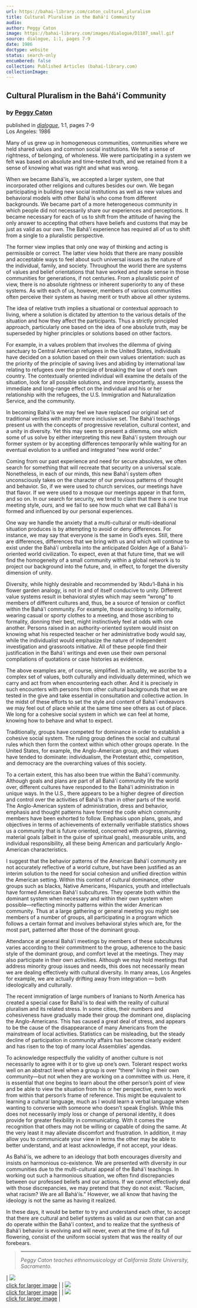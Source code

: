 ```yaml
---
url: https://bahai-library.com/caton_cultural_pluralism
title: Cultural Pluralism in the Bahá'í Community
audio: 
author: Peggy Caton
image: https://bahai-library.com/images/dialogue/D1107_small.gif
source: dialogue, 1:1, pages 7-9
date: 1986
doctype: website
status: search-only
encumbered: false
collection: Published Articles (bahai-library.com)
collectionImage: 
---
```



## Cultural Pluralism in the Bahá'í Community

### by [Peggy Caton](https://bahai-library.com/author/Peggy+Caton)

published in [_dialogue_](https://bahai-library.com/series/dialogue), 1:1, pages 7-9  
Los Angeles: 1986


Many of us grew up in homogeneous communities, communities where we held shared values and common social institutions. We felt a sense of rightness, of belonging, of wholeness. We were participating in a system we felt was based on absolute and time-tested truth, and we retained from it a sense of knowing what was right and what was wrong.

When we became Bahá'ís, we accepted a larger system, one that incorporated other religions and cultures besides our own. We began participating in building new social institutions as well as new values and behavioral models with other Bahá'ís who come from different backgrounds. We became part of a more heterogeneous community in which people did not necessarily share our experiences and perceptions. It became necessary for each of us to shift from the attitude of having the only answer to accepting that others have beliefs and customs that may be just as valid as our own. The Bahá'í experience has required all of us to shift from a single to a pluralistic perspective.

The former view implies that only one way of thinking and acting is permissible or correct. The latter view holds that there are many possible and acceptable ways to feel about such universal issues as the nature of the individual, family, and society. Throughout the world there are systems of values and belief orientations that have worked and made sense in those communities for generations, if not centuries. From a pluralistic point of view, there is no absolute rightness or inherent superiority to any of these systems. As with each of us, however, members of various communities often perceive their system as having merit or truth above all other systems.

The idea of relative truth implies a situational or contextual approach to living, where a solution is dictated by attention to the various details of the situation and how they affect the participants. Thus a strictly principled approach, particularly one based on the idea of one absolute truth, may be superseded by higher principles or solutions based on other factors.

For example, in a values problem that involves the dilemma of giving sanctuary to Central American refugees in the United States, individuals have decided on a solution based on their own values orientation: such as the priority of the principle of saving lives and abiding by international law relating to refugees over the principle of breaking the law of one’s own country. The contextually oriented individual will examine the details of the situation, look for all possible solutions, and more importantly, assess the immediate and long-range effect on the individual and his or her relationship with the refugees, the U.S. Immigration and Naturalization Service, and the community.

In becoming Bahá'ís we may feel we have replaced our original set of traditional verities with another more inclusive set. The Bahá'í teachings present us with the concepts of progressive revelation, cultural context, and a unity in diversity. Yet this may seem to present a dilemma, one which some of us solve by either interpreting this new Bahá'í system through our former system or by accepting differences temporarily while waiting for an eventual evolution to a unified and integrated “new world order.”

Coming from our past experience and need for secure absolutes, we often search for something that will recreate that security on a universal scale. Nonetheless, in each of our minds, this new Bahá'í system often unconsciously takes on the character of our previous patterns of thought and behavior. So, if we were used to church services, our meetings have that flavor. If we were used to a mosque our meetings appear in that form, and so on. In our search for security, we tend to claim that there is _one_ true meeting style, _ours,_ and we fail to see how much what we call Bahá'í is formed and influenced by our personal experiences.

One way we handle the anxiety that a multi-cultural or multi-ideational situation produces is by attempting to avoid or deny differences. For instance, we may say that everyone is the same in God’s eyes. Still, there are differences, differences that we bring with us and which will continue to exist under the Bahá'í umbrella into the anticipated Golden Age of a Bahá'í-oriented world civilization. To expect, even at that future time, that we will find the homogeneity of a small community within a global network is to project our background into the future, and, in effect, to forget the diversity dimension of unity.

Diversity, while highly desirable and recommended by ‘Abdu’l-Bahá in his flower garden analogy, is not in and of itself conducive to unity. Different value systems result in behavioral styles which may seem “wrong” to members of different cultures and, thus, be a source of tension or conflict within the Bahá'í community. For example, those ascribing to informality, wearing casual or sporty clothes to a meeting, and those ascribing to formality, donning their best, might instinctively feel at odds with one another. Persons raised in an authority-oriented system would insist on knowing what his respected teacher or her administrative body would say, while the individualist would emphasize the nature of independent investigation and grassroots initiative. All of these people find their justification in the Bahá'í writings and even use their own personal compilations of quotations or case histories as evidence.

The above examples are, of course, simplified. In actuality, we ascribe to a complex set of values, both culturally and individually determined, which we carry and act from when encountering each other. And it is precisely in such encounters with persons from other cultural backgrounds that we are tested in the give and take essential in consultation and collective action. In the midst of these efforts to set the style and content of Bahá'í endeavors we may feel out of place while at the same time see others as out of place. We long for a cohesive social system in which we can feel at home, knowing how to behave and what to expect.

Traditionally, groups have competed for dominance in order to establish a cohesive social system. The ruling group defines the social and cultural rules which then form the context within which other groups operate. In the United States, for example, the Anglo-American group, and their values have tended to dominate: individualism, the Protestant ethic, competition, and democracy are the overarching values of this society.

To a certain extent, this has also been true within the Bahá'í community. Although goals and plans are part of all Bahá'í community life the world over, different cultures have responded to the Bahá'í administration in unique ways. In the U.S., there appears to be a higher degree of direction and control over the activities of Bahá'ís than in other parts of the world. The Anglo-American system of administration, dress and behavior, emphasis and thought patterns have formed the code which community members have been exhorted to follow. Emphasis upon plans, goals, and objectives in terms of achievements of externally verifiable statistics shows us a community that is future oriented, concerned with progress, planning, material goals (albeit in the guise of spiritual goals), measurable units, and individual responsibility, all these being American and particularly Anglo-American characteristics.

I suggest that the behavior patterns of the American Bahá'í community are not accurately reflective of a world culture, but have been justified as an interim solution to the need for social cohesion and unified direction within the American setting. Within this context of cultural dominance, other groups such as blacks, Native Americans, Hispanics, youth and intellectuals have formed American Bahá'í subcultures. They operate both within the dominant system when necessary and within their own system when possible—reflecting minority patterns within the wider American community. Thus at a large gathering or general meeting you might see members of a number of groups, all participating in a program which follows a certain format and involves behavioral styles which are, for the most part, patterned after those of the dominant group.

Attendance at general Bahá'í meetings by members of these subcultures varies according to their commitment to the group, adherence to the basic style of the dominant group, and comfort level at the meetings. They may also participate in their own activities. Although we may hold meetings that address minority group issues and needs, this does not necessarily mean we are dealing effectively with cultural diversity. In many areas, Los Angeles for example, we are actually drifting away from integration — both ideologically and culturally.

The recent immigration of large numbers of Iranians to North America has created a special case for Bahá'ís to deal with the reality of cultural pluralism and its related stress. In some cities, their numbers and cohesiveness have gradually made their group the dominant one, displacing the Anglo-Americans. This has caused a great deal of stress, and appears to be the cause of the disappearance of many Americans from the mainstream of local activities. Statistics can be misleading, but the steady decline of participation in community affairs has become clearly evident and has risen to the top of many local Assemblies’ agendas.

To acknowledge respectfully the validity of another culture is not necessarily to agree with it or to give up one’s own. Tolerant respect works well on an abstract level when a group is over “there” living in their own community—but not when they are working on a committee with us. Here, it is essential that one begins to learn about the other person’s point of view and be able to view the situation from his or her perspective, even to work from within that person’s frame of reference. This might be equivalent to learning a cultural language, much as I would learn a verbal language when wanting to converse with someone who doesn’t speak English. While this does not necessarily imply loss or change of personal identity, it does provide for greater flexibility in communicating. With it comes the recognition that others may not be willing or capable of doing the same. At the very least it may alleviate discomfort and frustration. In addition, it may allow you to communicate your view in terms the other may be able to better understand, and at least acknowledge, if not accept, your ideas.

As Bahá'ís, we adhere to an ideology that both encourages diversity and insists on harmonious co-existence. We are presented with diversity in our communities due to the multi-cultural appeal of the Bahá'í teachings. In working out such a harmonious situation, we often find discrepancies between our professed beliefs and our actions. If we cannot effectively deal with those discrepancies, we may pretend that they do not exist. “Racism, what racism? We are all Bahá'ís.” However, we all know that having the ideology is not the same as having it realized.

In these days, it would be better to try and understand each other, to accept that there are cultural and belief systems as valid as our own that can and do operate within the Bahá'í context, and to realize that the synthesis of Bahá'í behavior is evolving and will never, even at the time of its full flowering, consist of the uniform social system that was the reality of our forebears.

> * * *
> 
> _Peggy Caton teaches ethnomusicology at California State University, Sacramento._

| [![](https://bahai-library.com/images/dialogue/D1107_small.gif)  
click for larger image](https://bahai-library.com/images/dialogue/D1107.gif) |
| [![](https://bahai-library.com/images/dialogue/D1108_small.gif)  
click for larger image](https://bahai-library.com/images/dialogue/D1108.gif) |
| [![](https://bahai-library.com/images/dialogue/D1109_small.gif)  
click for larger image](https://bahai-library.com/images/dialogue/D1109.gif) |